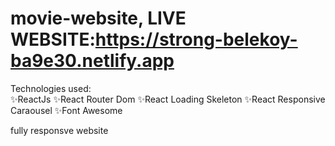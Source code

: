# movie-website, LIVE WEBSITE:https://strong-belekoy-ba9e30.netlify.app

Technologies used:  
  ✨ReactJs
  ✨React Router Dom
  ✨React Loading Skeleton 
  ✨React Responsive Caraousel
  ✨Font Awesome



  fully responsve website
